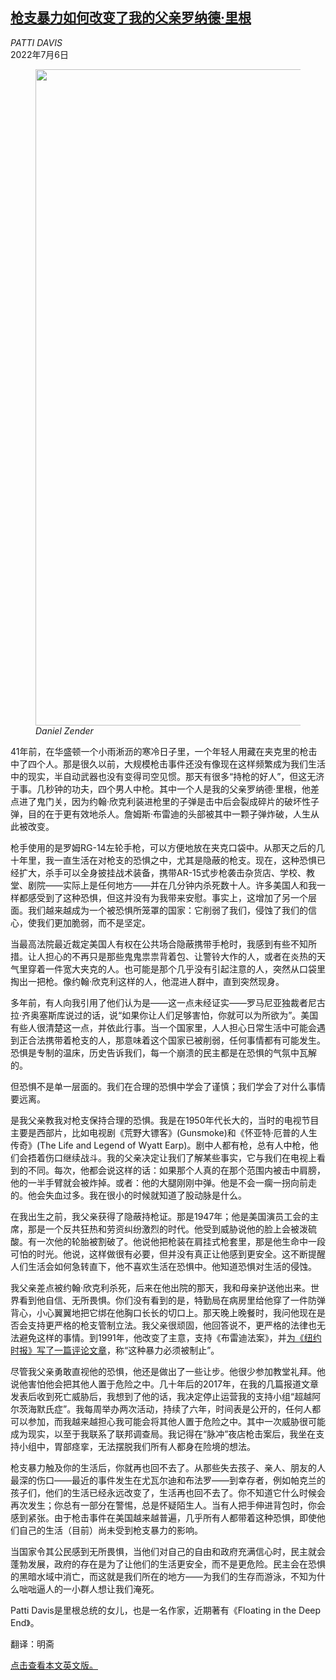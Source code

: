 <!--1657098423000-->
[枪支暴力如何改变了我的父亲罗纳德·里根](https://cn.nytimes.com/opinion/20220706/guns-highland-park-ronald-reagan/)
------

<address>PATTI DAVIS</address><time pudate="2022-07-06 04:58:16" datetime="2022-07-06 04:58:16">2022年7月6日</time><figure><img src="https://images.weserv.nl/?url=static01.nyt.com/images/2022/07/05/opinion/05davis-image/05davis-image-master1050.jpg" width="1050" height="1050"><figcaption> <cite>Daniel Zender</cite></figcaption></figure><section><p>41年前，在华盛顿一个小雨淅沥的寒冷日子里，一个年轻人用藏在夹克里的枪击中了四个人。那是很久以前，大规模枪击事件还没有像现在这样频繁成为我们生活中的现实，半自动武器也没有变得司空见惯。那天有很多“持枪的好人”，但这无济于事。几秒钟的功夫，四个男人中枪。其中一个人是我的父亲罗纳德·里根，他差点进了鬼门关，因为约翰·欣克利装进枪里的子弹是击中后会裂成碎片的破坏性子弹，目的在于更有效地杀人。詹姆斯·布雷迪的头部被其中一颗子弹炸破，人生从此被改变。</p><p>枪手使用的是罗姆RG-14左轮手枪，可以方便地放在夹克口袋中。从那天之后的几十年里，我一直生活在对枪支的恐惧之中，尤其是隐蔽的枪支。现在，这种恐惧已经扩大，杀手可以全身披挂战术装备，携带AR-15式步枪袭击杂货店、学校、教堂、剧院——实际上是任何地方——并在几分钟内杀死数十人。许多美国人和我一样都感受到了这种恐惧，但这并没有为我带来安慰。事实上，这增加了另一个层面。我们越来越成为一个被恐惧所笼罩的国家：它削弱了我们，侵蚀了我们的信心，使我们更加脆弱，而不是坚定。</p><p>当最高法院最近裁定美国人有权在公共场合隐蔽携带手枪时，我感到有些不知所措。让人担心的不再只是那些鬼鬼祟祟背着包、让警铃大作的人，或者在炎热的天气里穿着一件宽大夹克的人。也可能是那个几乎没有引起注意的人，突然从口袋里掏出一把枪。像约翰·欣克利这样的人，他混进人群中，直到突然现身。</p><p>多年前，有人向我引用了他们认为是——这一点未经证实——罗马尼亚独裁者尼古拉·齐奥塞斯库说过的话，说“如果你让人们足够害怕，你就可以为所欲为”。美国有些人很清楚这一点，并依此行事。当一个国家里，人人担心日常生活中可能会遇到正合法携带着枪支的人，那意味着这个国家已被削弱，任何事情都有可能发生。恐惧是专制的温床，历史告诉我们，每一个崩溃的民主都是在恐惧的气氛中瓦解的。</p><p>但恐惧不是单一层面的。我们在合理的恐惧中学会了谨慎；我们学会了对什么事情要远离。</p><p>是我父亲教我对枪支保持合理的恐惧。我是在1950年代长大的，当时的电视节目主要是西部片，比如电视剧《荒野大镖客》(Gunsmoke)和《怀亚特·厄普的人生传奇》(The Life and Legend of Wyatt Earp)。剧中人都有枪，总有人中枪，他们会捂着伤口继续战斗。我的父亲决定让我们了解某些事实，它与我们在电视上看到的不同。每次，他都会说这样的话：如果那个人真的在那个范围内被击中肩膀，他的一半手臂就会被炸掉。或者：他的大腿刚刚中弹。他是不会一瘸一拐向前走的。他会失血过多。我在很小的时候就知道了股动脉是什么。</p><p>在我出生之前，我父亲获得了隐蔽持枪证。那是1947年；他是美国演员工会的主席，那是一个反共狂热和劳资纠纷激烈的时代。他受到威胁说他的脸上会被泼硫酸。有一次他的轮胎被割破了。他说他把枪装在肩挂式枪套里，那是他生命中一段可怕的时光。他说，这样做很有必要，但并没有真正让他感到更安全。这不断提醒人们生活会如何急转直下，他不喜欢生活在恐惧中。他知道恐惧对生活的侵蚀。</p><p>我父亲差点被约翰·欣克利杀死，后来在他出院的那天，我和母亲护送他出来。世界看到他自信、无所畏惧。你们没有看到的是，特勤局在病房里给他穿了一件防弹背心，小心翼翼地把它绑在他胸口长长的切口上。那天晚上晚餐时，我问他现在是否会支持更严格的枪支管制立法。我父亲很顽固，他回答说不，更严格的法律也无法避免这样的事情。到1991年，他改变了主意，支持《布雷迪法案》，并<a href="https://www.nytimes.com/1991/03/29/opinion/why-i-m-for-the-brady-bill.html">为《纽约时报》写了一篇评论文章</a>，称“这种暴力必须被制止”。</p><p>尽管我父亲勇敢直视他的恐惧，他还是做出了一些让步。他很少参加教堂礼拜。他说他害怕他会把其他人置于危险之中。几十年后的2017年，在我的几篇报道文章发表后收到死亡威胁后，我想到了他的话，我决定停止运营我的支持小组“超越阿尔茨海默氏症”。我每周举办两次活动，持续了六年，时间表是公开的，任何人都可以参加，而我越来越担心我可能会将其他人置于危险之中。其中一次威胁很可能成为现实，以至于我联系了联邦调查局。我记得在“脉冲”夜店枪击案后，我坐在支持小组中，胃部痉挛，无法摆脱我们所有人都身在险境的想法。</p><p>枪支暴力触及你的生活后，你就再也回不去了。从那些失去孩子、亲人、朋友的人最深的伤口——最近的事件发生在尤瓦尔迪和布法罗——到幸存者，例如帕克兰的孩子们，他们的生活已经永远改变了，生活再也回不去了。你不知道它什么时候会再次发生；你总有一部分在警惕，总是怀疑陌生人。当有人把手伸进背包时，你会感到紧张。由于枪击事件在美国越来越普遍，几乎所有人都带着这种恐惧，即使他们自己的生活（目前）尚未受到枪支暴力的影响。</p><p>当国家令其公民感到无所畏惧，当他们对自己的自由和政府充满信心时，民主就会蓬勃发展，政府的存在是为了让他们的生活更安全，而不是更危险。民主会在恐惧的黑暗水域中消亡，而这就是我们所在的地方——为我们的生存而游泳，不知为什么咄咄逼人的一小群人想让我们淹死。</p></section><footer><p>Patti Davis是里根总统的女儿，也是一名作家，近期著有《Floating in the Deep End》。</p><p>翻译：明斋</p><p><a rel="nofollow" target="_blank" href="https://www.nytimes.com/2022/07/05/opinion/guns-highland-park-ronald-reagan.html">点击查看本文英文版。</a></p></footer>
